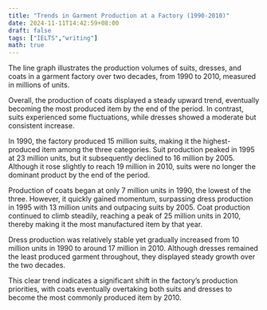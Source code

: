 ```yaml
---
title: "Trends in Garment Production at a Factory (1990-2010)"
date: 2024-11-11T14:42:59+08:00
draft: false
tags: ["IELTS","writing"]
math: true
---
```


The line graph illustrates the production volumes of suits, dresses, and coats in a garment factory over two decades, from 1990 to 2010, measured in millions of units.

Overall, the production of coats displayed a steady upward trend, eventually becoming the most produced item by the end of the period. In contrast, suits experienced some fluctuations, while dresses showed a moderate but consistent increase.

In 1990, the factory produced 15 million suits, making it the highest-produced item among the three categories. Suit production peaked in 1995 at 23 million units, but it subsequently declined to 16 million by 2005. Although it rose slightly to reach 19 million in 2010, suits were no longer the dominant product by the end of the period.

Production of coats began at only 7 million units in 1990, the lowest of the three. However, it quickly gained momentum, surpassing dress production in 1995 with 13 million units and outpacing suits by 2005. Coat production continued to climb steadily, reaching a peak of 25 million units in 2010, thereby making it the most manufactured item by that year.

Dress production was relatively stable yet gradually increased from 10 million units in 1990 to around 17 million in 2010. Although dresses remained the least produced garment throughout, they displayed steady growth over the two decades.

This clear trend indicates a significant shift in the factory’s production priorities, with coats eventually overtaking both suits and dresses to become the most commonly produced item by 2010.
